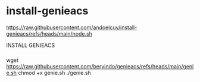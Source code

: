# install-genieacs
https://raw.githubusercontent.com/andoelcuy/install-genieacs/refs/heads/main/node.sh

INSTALL GENIEACS
###
wget https://raw.githubusercontent.com/beryindo/genieacs/refs/heads/main/genie.sh
chmod +x genie.sh
./genie.sh
###
